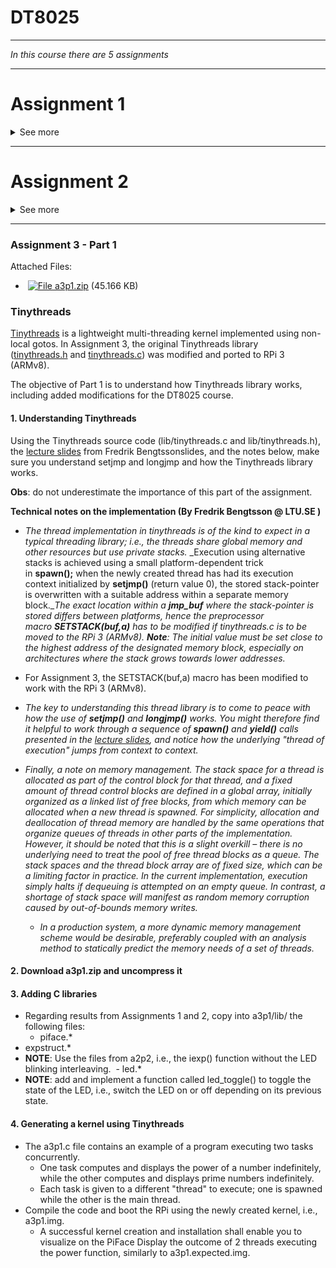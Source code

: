 # DT8025

-------------

*In this course there are 5 assignments*

-------------

# Assignment 1
<details><summary>See more</summary>
<p>
Attached Files:
File resetbit.c (957 B)
File helloworld.img (16.656 KB)

-------------

### Objectives

* Set up and familiarise with the lab environment (e.g., Raspberry Pi (RPi) and ARM Cross Compiler).

* Familiarise and understand the basic C programming concepts required for the rest of the course.

* To acquire a basic skill for the Raspberry Pi bare-metal programming.

-------------


### Content

* Assignment 1 starts with preparations for the actual assignment, including 2 parts.
* Part 1 is about implementing bitwise operations in C and exploring how to exchange data between the RPi and a PC using
  serial UART communication.
* Part 2 is about implementing a firmware/kernel to control a LED via the RPi GPIO.
* Instructions for Part 1 and Part 2 are further down on this page.
* Part 1 and Part 2 results will be graded, and each group will submit the implemented results according to the
  deadline.

-------------

### Grading and Deadline

* Assignment 1 will be graded during the Grading Session on Friday, September 16th from 15:15.
The deadline for developed results is Thursday, September 15th at 15:00.
* Q&A
* Questions will be addressed during the supervision sessions.
* Questions or comments relevant to other students shall be posted on the Discussions forum.
* Please, don't post source code.
* Required equipment and software

-------------

### Lab kit
* Raspberry Pi OS
* A serial console software, such as PuTTY.
* PuTTY, an SSH, Telnet, and serial communication client that works on Windows, macOS, and Linux.

-------------

### References
* Valvers Bare Metal Programming in C
* Cambridge Baking Pi
* C reference (Wagner recommends ;D)

-------------

### Preparation 1: C Programming

1. Make sure the RPi can boot the Raspberry Pi OS.
   * Otherwise, it is part of the assignment to install the Raspberry Pi OS. Please, check the installation guide.
2. Writing and compiling C code.
   * Some students might use the RPi as a development environment to write and compile code.
     * Writing and compiling code on another PC would probably be more convenient for the actual assignments. However, you
   can write and test functions using RPi.
   * Web-based compilers for C can also be used to write and test C code.
   * Using a text or code editor, open the attached resetbit.c file.
   * Try to understand what the program does. Some of the logic will be useful during this assignment.
   * To compile the program, type the following command in the command line:
   `gcc /PATH_TO_C_FILE/C_FILE.c -o /PATH_TO_EXECUTATLE/EXECUTABLE`
      * For example: `gcc resetbit.c -o resetbit`
   * If the compilation succeeds, run the executable.
-------------
### Preparation 2: Bare-Metal Programming for Raspberry Pi
   *Bare-metal programming is a term used to describe software development without an operating system's support.
   Bare-metal software executes at the hardware level and is built to specific hardware. Embedded systems and real-time
   operating systems (RTOS) are examples of bare-metal software.

#### 1. Cross compiler for ARM
   * To compile a .c code to execute bare metal on the RPis 3, a bare metal C compiler for embedded ARM chips using
   Cortex-R/M processors is needed. The GNU Arm Embedded Toolchain is a ready-to-use, open-source suite of tools for C,
   C++ and assembly programming.
   * **Writing and compiling code on another PC than the RPi would probably be more convenient for the actual assignments.**
#### Windows OS
   * Download and install the gcc-arm-embedded Arm Cross Compiler Toolchain.
   * Download and install the Make for Windows. Make is a tool that automates building programs.
   * **NOTE:** it is important that your Windows PATH variable includes the path to gcc-arm-none-eabi and make bin folders.
#### Raspberry Pi OS
   * Install the gcc-arm-none-eabi GCC cross compiler using the command
      * sudo apt-get install gcc-arm-none-eabi
#### Compiling source code
   * To compile code, we use the gcc-arm-embedded Arm Cross Compiler Toolchain and the provided makefile in the
   assignments.
     * You will find a Makefile file in the directory of every code connected to the assignments. The Makefile file takes
   care of all compiler options so that you only have to execute the following command in the command prompt to generate
   a .img file, which is pre-configured to be rteskernel.img.
        * make run
####  Changing the kernel to be loaded
 *  Make sure you read about the RPi configuration files
 *  A few files of the Raspberry Pi OS are stored on the MicroSD card. Some of these files contain the actual kernel to
   be loaded, while others are for configuration.
      * The kernel.img and kernel7.img files are the kernel to be loaded to the boot partition. The kernel.img file is the
   default kernel for Pi 1 and Pi Zero, while the kernel7.img is the default for Pi 2 and Pi 3.
      * The configuration file config.txt is used to configure different boot options. Among the options, the kernel option
   indicates the filename on the boot partition when loading the kernel.
        * To indicate that rteskernel.img shall be loaded instead of the default kernel, add a line to config.txt such as:
   `kernel=rteskernel.img`
        * Every time you want to load a new kernel, you must ensure the option kernel indicates the kernel to be loaded.
* Given that the command make run succeeded and that it created a new .img file
   * Copy the new .img file into the MicroSD card.
   * Change the config.txt file in the MicroSD card by changing the value of the property kernel to the new .img file
name.
* Remove the micro SD card from the computer and insert it into the RPi.
* Power on the RPi.
* The new kernel shall now execute on the RPi.
-------------
### Preparation 3: Bare-Metal Serial Communication
* With Raspberry Pi OS, one can communicate with the RPi via traditional I/O devices (i.e., USB keyboard and mouse and
screen) or the network. Another approach is to use a TTL USB serial cable.
* In the assignments, students will exploit a library that enables bi-directional communication between RPi and a PC
using the TTL USB serial cable. The library explores serial UART communication using RPi's serial port.
* Students will need the provided TTL USB serial cable and a serial console software, such as PuTTY, installed on the
PC.
#### 1. Connecting the TTL USB serial cable to the RPi
   * To connect the TTL USB serial cable to the RPi.
      * Connect the black cable (GND groun) to GPIO pin 6.
      * Connect the white cable (TXD transmission communication) to GPIO pin 8
      * Connect the green cable (RXD receiving communication) to GPIO pin 10.
      * DON'T connect the red cable (VCC power) because you will power the RPi using the power supply with the micro-USB
   cable. You should not have both.
   * On the Pi 3 and 4 the UART is, by default, used for Bluetooth. Thus, you may need to add the following lines to "
   `/boot/config.txt"`.
      * `enable_uart=1`
      * `dtoverlay=disable-bt`
#### 2. Testing
   1. Install a serial console software, such as PuTTY, on the PC.
   2. Connect the TTL USB serial cable to the PC.
       * A device driver might be needed.
   3. Check which serial port was attributed to the TTL USB serial cable.
   4. Execute the installed serial console software
       * Configure the serial line to connect to the TTL USB serial cable serial port using a baud rate (speed) of 115200.
   5. Start/open the serial communication session.
   6. Copy the attached `helloworld.img` file into the MicroSD card.
   7. Change the value of the property kernel to `helloworld.img` in the config.txt file in the MicroSD.
   8. Remove the micro SD card from the computer and insert it into the RPi.
   9. Power on the RPi.
   10. The new kernel shall now execute on the RPi.
      * Expected result
      BILD ATT LÄGGA TILL
-------------

## Assignment 1 - Part 1 (click to submit results)
Attached Files:
File a1p1.zip (34.57 KB)

* Bitwise operators in C
* Bitwise operators are commonly used to manipulate bit sets and bit masks.
The objectives of Part 1 are to learn how to use bitwise operators and encapsulate them into functions. More
specifically:
* Include the required documentation as comments in `iregister.h.`
* Implement the functions, including post- and pre-conditions, in `iregister.c.`
* Implement a user interface showing the result of each function.
#### REMEMBER
C declarations and macro definitions are placed in a header file (.h).
Documentation of function declarations include: WHAT the function does, parameters and return value.
The actual implementation is included in the .c files and documentation includes the logic of HOW a function does
something.

1. Download a1p1.zip and uncompress it.
2. Getting familiar with the iregister.h file
   Start the assignment by getting familiar if the iRegister data structure and the functions declarations that can
   modify and display a iRegister data structure.
   Please, check the "void resetBit(int, iRegister *)" function declaration in iregister.h. It exemplifies the task that
   you are expected to achieve.
3. Documenting the functions in iregister.h
   Before each function declaration, students should:
   Put a comment block giving a brief description.
   Describe all of the parameters of the function.
   Describe the return value.
   Pre-condition: what should the input parameters represent/satisfy?
   Post-condition: what will hold after calling the function?
   Properties: specify at least some properties that the function should satisfy.
   Again, check the "void resetBit(int, iRegister *)" function declaration in iregister.h for reference.
4. Implementing the functions in iregister.c
   Refer to the iregister.h file, where the declaration and purpose of each function is given.
   Implement all functions declared at iregister.h in the iregister.c file.
   As it is, the iregister.c file contains an example of the implementation of the resetBit function.
5. Using the functions in a1p1.c
   In a1p1.c, you shall use all the functions and show their result.
   The user must be able to enter an integer, the bit and nibble to manipulate, and the number of bits to shift.
   Example

Once your code is complete, compile it and boot the RPi using the newly created kernel, i.e., aip1.img.
NOTE: If the Lab Kit includes the TTL USB serial (yes, the cables have not arrived yet!), it is suggested to input and
output data via the serial console. The a1p1.c file hints at two functions in uart.h that can be used for input and
output. The idea here is to learn how to use serial communication for debugging purposes. Bare metal debugging is tricky
and the easiest way, not close to the best, is to dump what you want to know on UART.
NOTE: If the Lab Kit does not include the TTL USB serial, check the resetbit.c file included in the preparation for
Assignment 1. In this case, use standard gcc to compile the code that will run with support of the Raspberry Pi OS.

6. Submitting results
   For Assignment 1 Part 1, one student in the group must upload (click on the title of this section) the following
   files:
   iregister.c
   iregister.h
   a1p1.c
   DON'T submit compressed files, i.e., .zip or .rar files.
   All students in the group are equally responsible for the submitted source code.
   The group ensures that the submitted code does not include cheating and plagiarism issues.
   Congratulations!!!!!

-------------
 
  ## Assignment 1 - Part 2 (click to submit results)
   Attached Files:
   File a1p2.zip (28.984 KB)

   Bare-metal LED control via the Raspberry Pi GPIO

1. Lighting a LED
   Using the breadboard, the 270Ω (ohm) resistor, LED and cables included in Lab Kit, wire the circuit described in
   Raspberry Pi Learning Resources.
   If RPi’s +3.3v and 0v pins are properly connected to the breadboard, the LED will light when you turn the RPi on.
   Note: this is just to test the circuit.
2. Theory for controlling a LED via the RPi GPIO
   A LED can be controlled by any GPIO pin.
   The numbering of the GPIO pins is available in RPi's GPIO usage guide. Alternatively, RPi Pinout.
   Thus, to turn an LED on or off via software, you need to set the GPIO pin as an output (set the respective bit of the
   GPIO Function Select Register from the base address 0x3F200000).
   Note: Typically, embedded programming involves getting familiar with the hardware architecture you are working with.
   This means that reading datasheets is quite common. In Part 2, students are recommended to refer to the RPi datasheet
   regarding the chip BCM2837 ARM Peripheral, which is used to control different peripherals in the RPi, such as GPIO
   and serial interfaces. In that datasheet, please refer to page 90.
   Now that you are more familiar with the hardware platform, to turn the LED on and off, you will need to iteratively
   set the respective bit of the GPIO Output Set, and GPIO Output Clear registers with some delay in between.
3. Controlling a LED via the RPi GPIO
   Connect the breadboard to GPIO16 and GND pin 39.
   Download a1p2.zip and uncompress it.
   Compile the code using make, change the config.txt file accordingly, and boot the RPi.
   Momentarily, the LED will light.
4. GPIO-controlled LED
   In led.c, implement the function led_blink(), so the LED turns on and off with a delay before and after turning the
   LED off.
   Make sure you understand the code in the functions led_on() and led_off().
   I.e., how to work with the GPIO and to set the outputs low and high.
   The actual blink is achieved by setting the respective bit of the GPIO Output Set, and GPIO Output Clear registers
   with a delay before and after setting the Output Clear register.
   Use a delay of 0.5 seconds.
   To create the delay, use the function RPI_WaitMicroSeconds defined in lib/rpi-systimer.h.
   In a1p2.c, in the main function, call the function led_blink() inside of an infinite loop.
   Once your code is complete, compile it and boot the RPi using the newly created kernel, i.e., aip2.img.
   As a result, the LED will blink every second.
   BTW, check the Makefile to understand how you make it output a file named aip2.img.
5. Submitting results
   For Assignment 1 Part 2, one student in the group must upload (click on the title of this section) the following
   files:
   ledblink.c
   a1p2.c
   DON'T submit compressed files, i.e., .zip or .rar files.
   All students in the group are equally responsible for the submitted source code.
   The group ensures that the submitted code does not include cheating and plagiarism issues.
   Congratulations!!!!!
</p>
</details>

-------------

# Assignment 2
<details><summary>See more</summary>
<p>

-------------

### Objectives

* Straighten your skills in working with the Raspberry Pi, particularly concerning input and output.
* Experiment with concurrency (without any underlying support) and observe the main issues.

-------------

### Content

* Assignment 2 includes 3 parts.
* In Part 1, implement C library functions for the PiFace Control and Display.
* In Part 2, implement Taylor Expansion and display results in the PiFace Display.
* In Part 3, implement manual interleaving of two tasks.

-------------

### Grading and Deadline

* Assignment 2 will be graded during the Grading Session on Friday, September 23th from 13:15.
* The deadline for developed results is Thursday, September 22th at 15:00.

-------------

### Q&A

* Questions will be addressed during the supervision sessions.
* Questions or comments relevant to other students shall be posted on the Discussions forum.
* Please, don't post source code.
* Required equipment and software

-------------

### Lab kit

* PiFace Control and Display + breadboard circuit for the LED.
* Raspberry Pi OS (if you are compiling the code on it)
* For debugging, maybe a serial console software, such as PuTTY.
* PuTTY, is an SSH, Telnet, and serial communication client that works on Windows, macOS, and Linux.

-------------

### References

* Valvers Bare Metal Programming in C
* Cambridge Baking Pi
* C reference (Wagner recommends ;D)
* HD44780U LCD's specification
* Taylor series

-------------

## Assignment 2 - Part 1 (click to submit results)

Attached Files:
File a2p1.zip (31.117 KB)

-------------

### PiFace Control and Display

The PiFace Control and Display allows the display of 16 characters by 2 lines. Please, refer to the PiFace Control and
Display website for more information about it.

The objective of Part 1 is to complete the implementation of a C library for the PiFace Control and Display.

1. Download a2p1.zip and uncompress it.
2. Get familiar with the piface C library

* PiFace Control and Display uses the HD44780 LCD to display alphanumeric characters. The HD44780 LCD sits on top of an
  MCP23S17 general purpose I/O expander, which operates in sequential mode to communicate with the Raspberry Pi's SPI
  interface.

    * It operates in 4-bit mode and has two communication channels.

    * One channel is used to transmit commands and another channel to send data.
  
* Showing some characters on the PiFace's display requires writing the respective value into the expander's data
  register. This can be done using the following provided methods:
   ```c
  static void lcd_write_cmd(uint8_t cmd)
  static void lcd_write_data(uint8_t data)
  ```

  Among others, the respective commands for clearing the display and moving the cursor can be found in the HD44780 LCD's
  specification.

4. Complete the implementation of piface
   Implement the following functions in the file piface.c
   ```c
   void piface_putc(char c);
   void piface_puts(char s[]);
   void piface_clear(void);
   ```
3. Use the functions in a2p1.c
   Connect the PiFace Control and Display to the RPi's GPIO.
   In a2p1.c, write the code for a program that repeatedly displays an arbitrary text and clears the LCD.
   See a2p1.c for string examples.
   Once the code is complete, compile it and boot the RPi using the newly created kernel, i.e., a2p1.img.
4. Submitting results
   For Assignment 1 Part 2, one student in the group must upload (click on the title of this section) the following
   files:
   piface.c
   piface.h
   a2p1.c
   **DON'T submit compressed files, i.e., .zip or .rar files.**
   All students in the group are equally responsible for the submitted source code.
   The group ensures that the submitted code does not include cheating and plagiarism issues.


-------------

   Congratulations!!!!!


 
-------------

## Assignment 2 - Part 2 (click to submit results)
   Attached Files:
   File a2p2.zip (42.849 KB)

-------------

   ### Taylor expansion of e^x
   The value of the exponential function e^x can be expressed using Taylor Series. Its algorithm has a linear time
   complexity O(n), i.e., it is proportionally longer to complete as the input grows. For example, computing e^1 is 10
   times faster than e^10.

   The Taylor expansion of e^x will be used in Part 3 to concurrently execute with another task.
   
   Thus, the objective of Part 2 is to implement the Taylor expansion of e^x. More specifically:

-------------

### 1. Write the specification (description, pre-and post-condition) for the function iexp()in expstruct.h
   Use the following signature:
   ```c
   struct expStruct {
   int expInt;
   int expFraction;
   };

   typedef struct expStruct ExpStruct;

   ExpStruct* iexp ( int );
   ```

### 2. Implement the function iexp() in expstruct.c
   The iexp() function is supposed to calculate the value of e^n (n = the input parameter) with two degrees of precision
   and return it in a struct comprising its integer and fractional parts, where the fractional part comprises two digits
   after the ".", i.e., the decimal separator.
   Consider this description of the exponential function (at point a=0) and the first (n+1) terms to calculate e^n.

### 3. Use the functions in a2p2.c
   In a2p2.c, write the code for a program that shows the values of the exponential function for natural numbers,
   starting from 1 and moving upwards up to 21.
   The program must show the values on the PiFace Display connected to RPi GPIO.
   Once your code is complete, compile it and boot the RPi using the newly created kernel, i.e., a2p2.img.
   Because the RPi can calculate e^n rather fast, you might add a delay in each iteration of the sum of terms to be able
   to visualize results.

### 4. Submitting results
   For Assignment 2 Part 2, one student in the group must upload (click on the title of this section) the following
   files:
   ```c
   expstruct.c
   expstruct.h
   piface.h
   piface.h
   a2p2.c
   ```
   **DON'T submit compressed files, i.e., .zip or .rar files.**

   All students in the group are equally responsible for the submitted source code.
   The group ensures that the submitted code does not include cheating and plagiarism issues.
 
-------------

**Congratulations!!!!!**


-------------

## Assignment 2 - Part 3 (click to submit results)
   Attached Files:
   File a2p3.zip (42.506 KB)
   File TheoryA2.pdf (379.763 KB)

-------------

  ### Manual Interleaving
   Embedded systems are said to be "event-driven", i.e., the primary function is to respond to "events". But how does
   the program become aware of changes in the system’s environment? How does it respond to events? Two approaches:
  * Status-driven using polling (busy waiting)
  * Interrupts driven

   In Part 3, students will build kernels that execute two tasks according to an offline scheduler, i.e., tasks are
   executed in sequence at a fixed rate in a big loop. Possibly, limit certain tasks to every N turns of the loop only.
   
   Please, refer to the attached TheoryA2.pdf, which motivates the need for an automatic interleaving approach.
   
   The goal is to build a kernel that calculates and displays the result e^n while blinking the LED at a constant rate.

-------------

### 1. Hardware setup
   Remove all components connected to the RPi GPIO.
   Connect the breadboard circuit assessed in Assignment 1 to GPIO16 and GND pin 39.
   Alight and connect the stacking header to the PiFace Control and Display.
   Now, connect the elevated PiFace Control and Display to the RPi GPIO.

-------------

### 2. Download a2p3.zip and uncompress it.
   Add the C library files you developed to blink the LED into \lib.
   Add the C library files you developed for the PiFace into \lib.

-------------

### 3. Cyclic execution in a2p3.c
   Write a program that combines the blinking of LED (a1p2) and the exponential function (a2p2) to:
   Turn the LED ON,
   Calculate the exponential function, and
   Turn the LED OFF.
   Once your code is complete, compile it and boot the RPi using the newly created kernel, i.e., a2p2.img.
   The LED will blink at a similar rate as the PiFace LCD displays the result of e^n. As n increases, the time between
   LED on and off will also increase. The provided a2p3.cyclic.img kernels exemplied this behavior.
   Question: how to make the LED blink at a constant rate?

-------------

### 4. Manual interleaving
   Observing the previous result, the LED blinks more slowly than it should as the exponential value of the number
   grows.
   NOTE: If the previous kernel does not present such behaviour, try to add some constant delay in the iexp() function.
   Design and implement a fair interleaving of the tasks, i.e. blinking and exponential, such that the blinking speed
   remains constant.
   Once your code is complete, compile it and boot the RPi using the newly created kernel, i.e., a2p2.img.

-------------

### 5. Submitting results
   For Assignment 2 Part 2, one student in the group must upload (click on the title of this section) the following
   files:
   ```c
   expstruct.c 
   expstruct.h
   piface.h
   piface.h
   a2p3.
   ```
   **DON'T submit compressed files, i.e., .zip or .rar files.**

   All students in the group are equally responsible for the submitted source code.
   The group ensures that the submitted code does not include cheating and plagiarism issues.
 
-------------

   **!Congratulations!!!!!**
- ![#f03c15](https://via.placeholder.com/15/f03c15/f03c15.png) `#f03c15`
</p>
</details>

-------------

### Assignment 3 - Part 1

Attached Files:

-    [![File](https://learn.content.blackboardcdn.com/3900.48.0-rel.18+c7edfda/images/ci/ng/cal_year_event.gif) a3p1.zip](https://bb.hh.se/bbcswebdav/pid-433498-dt-content-rid-5709121_1/xid-5709121_1) (45.166 KB) 

### Tinythreads

[Tinythreads](http://www.sm.luth.se/csee/courses/smd/138/lab2.html) is a lightweight multi-threading kernel implemented using non-local gotos. In Assignment 3, the original Tinythreads library ([tinythreads.h](http://www.sm.luth.se/csee/courses/d0003e/labs/tinythreads.h) and [tinythreads.c](http://www.sm.luth.se/csee/courses/d0003e/labs/tinythreads.c)) was modified and ported to RPi 3 (ARMv8).

The objective of Part 1 is to understand how Tinythreads library works, including added modifications for the DT8025 course.

#### 1. Understanding Tinythreads

Using the Tinythreads source code (lib/tinythreads.c and lib/tinythreads.h), the [lecture slides](http://www.sm.luth.se/csee/courses/d0003e/12/lectures/lecture4.pdf) from Fredrik Bengtssonslides, and the notes below, make sure you understand setjmp and longjmp and how the Tinythreads library works.

**Obs**: do not underestimate the importance of this part of the assignment.

**Technical notes on the implementation (By Fredrik Bengtsson @ LTU.SE )**

-   _The thread implementation in tinythreads is of the kind to expect in a typical threading library; i.e., the threads share global memory and other resources but use private stacks._ _Execution using alternative stacks is achieved using a small platform-dependent trick in **spawn();** when the newly created thread has had its execution context initialized by **setjmp()** (return value 0), the stored stack-pointer is overwritten with a suitable address within a separate memory block.__The exact location within a **jmp_buf** where the stack-pointer is stored differs between platforms, hence the preprocessor macro **SETSTACK(buf,a)** has to be modified if tinythreads.c is to be moved to the RPi 3 (ARMv8). **Note**: The initial value must be set close to the highest address of the designated memory block, especially on architectures where the stack grows towards lower addresses._
   -   For Assignment 3, the SETSTACK(buf,a) macro has been modified to work with the RPi 3 (ARMv8).

-   _The key to understanding this thread library is to come to peace with how the use of **setjmp()** and **longjmp()** works._ _You might therefore find it helpful to work through a sequence of **spawn()** and **yield()** calls presented in the [lecture slides](http://www.sm.luth.se/csee/courses/d0003e/12/lectures/lecture4.pdf), and notice how the underlying "thread of execution" jumps from context to context._

-   _Finally, a note on memory management. The stack space for a thread is allocated as part of the control block for that thread, and a fixed amount of thread control blocks are defined in a global array, initially organized as a linked list of free blocks, from which memory can be allocated when a new thread is spawned. For simplicity, allocation and deallocation of thread memory are handled by the same operations that organize queues of threads in other parts of the implementation. However, it should be noted that this is a slight overkill – there is no underlying need to treat the pool of free thread blocks as a queue. The stack spaces and the thread block array are of fixed size, which can be a limiting factor in practice. In the current implementation, execution simply halts if dequeuing is attempted on an empty queue. In contrast, a shortage of stack space will manifest as random memory corruption caused by out-of-bounds memory writes._ 
    -   _In a production system, a more dynamic memory management scheme would be desirable, preferably coupled with an analysis method to statically predict the memory needs of a set of threads._

#### 2. Download a3p1.zip and uncompress it

#### 3. Adding C libraries

-   Regarding results from Assignments 1 and 2, copy into a3p1/lib/ the following files: 
    -   piface.*
-   expstruct.*
   -   **NOTE**: Use the files from a2p2, i.e., the iexp() function without the LED blinking interleaving. 
    -   led.*
   -   **NOTE**: add and implement a function called led_toggle() to toggle the state of the LED, i.e., switch the LED on or off depending on its previous state. 

#### 4. Generating a kernel using Tinythreads

-   The a3p1.c file contains an example of a program executing two tasks concurrently. 
    -   One task computes and displays the power of a number indefinitely, while the other computes and displays prime numbers indefinitely.  
    -   Each task is given to a different "thread" to execute; one is spawned while the other is the main thread. 
-   Compile the code and boot the RPi using the newly created kernel, i.e., a3p1.img. 
    -   A successful kernel creation and installation shall enable you to visualize on the PiFace Display the outcome of 2 threads executing the power function, similarly to a3p1.expected.img.

